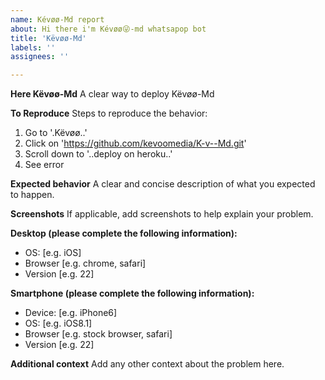 ```yaml
---
name: Kévøø-Md report
about: Hi there i'm Kévøø😜-md whatsapop bot
title: 'Këvøø-Md'
labels: ''
assignees: ''

---
```


**Here Këvøø-Md**
A clear way to deploy Këvøø-Md

**To Reproduce**
Steps to reproduce the behavior:
1. Go to '.Këvøø..'
2. Click on 'https://github.com/kevoomedia/K-v--Md.git'
3. Scroll down to '..deploy on heroku..'
4. See error

**Expected behavior**
A clear and concise description of what you expected to happen.

**Screenshots**
If applicable, add screenshots to help explain your problem.

**Desktop (please complete the following information):**
 - OS: [e.g. iOS]
 - Browser [e.g. chrome, safari]
 - Version [e.g. 22]

**Smartphone (please complete the following information):**
 - Device: [e.g. iPhone6]
 - OS: [e.g. iOS8.1]
 - Browser [e.g. stock browser, safari]
 - Version [e.g. 22]

**Additional context**
Add any other context about the problem here.
